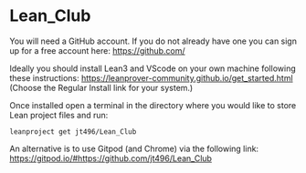 # Lean_Club

You will need a GitHub account. If you do not already have one you can sign up for a free account here: https://github.com/

Ideally you should install Lean3 and VScode on your own machine following these instructions: https://leanprover-community.github.io/get_started.html
(Choose the Regular Install link for your system.)

Once installed open a terminal in the directory where you would like to store Lean project files and run:

    leanproject get jt496/Lean_Club


An alternative is to use Gitpod (and Chrome) via the following link: https://gitpod.io/#https://github.com/jt496/Lean_Club
